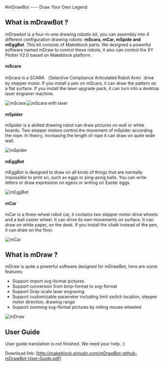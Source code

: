 #mDrawBot ---- Draw Your Own Legend


## What is mDrawBot ?

mDrawbot is a four-in-one drawing robotic kit, you can assembly into 4 different configuration drawing robots: **mScara, mCar, mSpide and mEggBot**. This kit consists of Makeblock parts. We designed a powerful software named mDraw to control these robots, it also can control the XY Plotter V2.0 based on Makeblock platform.


#### **mScara**

mScara is a SCARA （Selective Compliance Articulated Robot Arm）drive by stepper motor. If you install a pen on mScara, it can draw the pattern on a flat surface. If you install the laser upgrade pack, it can turn into a desktop laser engraver machine.

![mScara](http://makeblock.qiniudn.com/mDrawBot-github-mScara.png)
![mScara with laser](http://makeblock.qiniudn.com/mDrawBot-github-mScara-laser.png)

#### **mSpider**

mSpider is a skilled drawing robot can draw pictures on wall or white boards. Two stepper motors control the movement of mSpider according the rope. In theory, increasing the length of rope it can draw on quite wide wall.

![mSpider](http://makeblock.qiniudn.com/mDrawBot-github-mSpider.png)

#### **mEggBot**

mEggBot is designed to draw on all kinds of things that are normally impossible to print on, such as eggs or ping-pong balls. You can write letters or draw expression on egess or writing on Easter eggs.

![mEggBot](http://makeblock.qiniudn.com/mDrawBot-github-mEggBot.png)

#### **mCar**

mCar is a three-wheel robot car, it contains two stepper motor drive wheels and a ball caster wheel. It can drive its own movements on surface. It can draw on white paper, on the desk. If you install the chalk instead of the pen, it can draw on the floor.

![mCar](http://makeblock.qiniudn.com/mDrawBot-github-mCar.png)

## What is mDraw ?

mDraw is quite a powerful software designed for mDrawBot, here are some features:

- Support import svg-format pictures
- Support conversion from bmp-format to svg-format
- Support Gray-scale laser engraving 
- Support customizable parameter including limit switch location, stepper motor direction, drawing range 
- Support zooming svg-format pictures by rolling mouse wheeled 

![mDraw](http://makeblock.qiniudn.com/mDrawBot-github-mDraw.png)


## User Guide

User guide translation is not finished. We need your help. :)  

Download link: [http://makeblock.qiniudn.com/mDrawBot-github-mDrawBot-User-Guide.pdf]